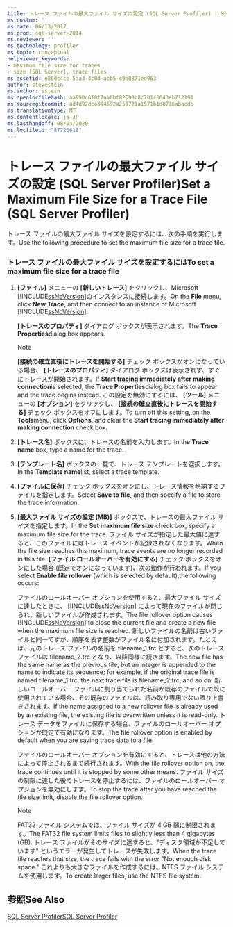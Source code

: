 ```yaml
---
title: トレース ファイルの最大ファイル サイズの設定 (SQL Server Profiler) | Microsoft Docs
ms.custom: ''
ms.date: 06/13/2017
ms.prod: sql-server-2014
ms.reviewer: ''
ms.technology: profiler
ms.topic: conceptual
helpviewer_keywords:
- maximum file size for traces
- size [SQL Server], trace files
ms.assetid: e86dc4ce-5aa3-4c0d-acb5-c9e8871ed963
author: stevestein
ms.author: sstein
ms.openlocfilehash: aa990c610f7aa8bf82690c8c201c6643eb712191
ms.sourcegitcommit: ad4d92dce894592a259721a1571b1d8736abacdb
ms.translationtype: MT
ms.contentlocale: ja-JP
ms.lasthandoff: 08/04/2020
ms.locfileid: "87720618"
---
```

# <a name="set-a-maximum-file-size-for-a-trace-file-sql-server-profiler"></a><span data-ttu-id="630a8-102">トレース ファイルの最大ファイル サイズの設定 (SQL Server Profiler)</span><span class="sxs-lookup"><span data-stu-id="630a8-102">Set a Maximum File Size for a Trace File (SQL Server Profiler)</span></span>
  <span data-ttu-id="630a8-103">トレース ファイルの最大ファイル サイズを設定するには、次の手順を実行します。</span><span class="sxs-lookup"><span data-stu-id="630a8-103">Use the following procedure to set the maximum file size for a trace file.</span></span>  
  
### <a name="to-set-a-maximum-file-size-for-a-trace-file"></a><span data-ttu-id="630a8-104">トレース ファイルの最大ファイル サイズを設定するには</span><span class="sxs-lookup"><span data-stu-id="630a8-104">To set a maximum file size for a trace file</span></span>  
  
1.  <span data-ttu-id="630a8-105">**[ファイル]** メニューの **[新しいトレース]** をクリックし、Microsoft [!INCLUDE[ssNoVersion](../../includes/ssnoversion-md.md)]のインスタンスに接続します。</span><span class="sxs-lookup"><span data-stu-id="630a8-105">On the **File** menu, click **New Trace**, and then connect to an instance of Microsoft [!INCLUDE[ssNoVersion](../../includes/ssnoversion-md.md)].</span></span>  
  
     <span data-ttu-id="630a8-106">**[トレースのプロパティ]** ダイアログ ボックスが表示されます。</span><span class="sxs-lookup"><span data-stu-id="630a8-106">The **Trace Properties**dialog box appears.</span></span>  
  
    > [!NOTE]  
    >  <span data-ttu-id="630a8-107">**[接続の確立直後にトレースを開始する]** チェック ボックスがオンになっている場合、 **[トレースのプロパティ]** ダイアログ ボックスは表示されず、すぐにトレースが開始されます。</span><span class="sxs-lookup"><span data-stu-id="630a8-107">If **Start tracing immediately after making connection**is selected, the **Trace Properties**dialog box fails to appear and the trace begins instead.</span></span> <span data-ttu-id="630a8-108">この設定を無効にするには、 **[ツール]** メニューの **[オプション]** をクリックし、 **[接続の確立直後にトレースを開始する]** チェック ボックスをオフにします。</span><span class="sxs-lookup"><span data-stu-id="630a8-108">To turn off this setting, on the **Tools**menu, click **Options**, and clear the **Start tracing immediately after making connection** check box.</span></span>  
  
2.  <span data-ttu-id="630a8-109">**[トレース名]** ボックスに、トレースの名前を入力します。</span><span class="sxs-lookup"><span data-stu-id="630a8-109">In the **Trace name** box, type a name for the trace.</span></span>  
  
3.  <span data-ttu-id="630a8-110">**[テンプレート名]** ボックスの一覧で、トレース テンプレートを選択します。</span><span class="sxs-lookup"><span data-stu-id="630a8-110">In the **Template name**list, select a trace template.</span></span>  
  
4.  <span data-ttu-id="630a8-111">**[ファイルに保存]** チェック ボックスをオンにし、トレース情報を格納するファイルを指定します。</span><span class="sxs-lookup"><span data-stu-id="630a8-111">Select **Save to file**, and then specify a file to store the trace information.</span></span>  
  
5.  <span data-ttu-id="630a8-112">**[最大ファイル サイズの設定 (MB)]** ボックスで、トレースの最大ファイル サイズを指定します。</span><span class="sxs-lookup"><span data-stu-id="630a8-112">In the **Set maximum file size** check box, specify a maximum file size for the trace.</span></span> <span data-ttu-id="630a8-113">ファイル サイズが指定した最大値に達すると、このファイルにはトレース イベントが記録されなくなります。</span><span class="sxs-lookup"><span data-stu-id="630a8-113">When the file size reaches this maximum, trace events are no longer recorded in this file.</span></span> <span data-ttu-id="630a8-114">**[ファイル ロールオーバーを有効にする]** チェック ボックスをオンにした場合 (既定でオンになっています)、次の動作が行われます。</span><span class="sxs-lookup"><span data-stu-id="630a8-114">If you select **Enable file rollover** (which is selected by default),the following occurs:</span></span>  
  
     <span data-ttu-id="630a8-115">ファイルのロールオーバー オプションを使用すると、最大ファイル サイズに達したときに、 [!INCLUDE[ssNoVersion](../../includes/ssnoversion-md.md)] によって現在のファイルが閉じられ、新しいファイルが作成されます。</span><span class="sxs-lookup"><span data-stu-id="630a8-115">The file rollover option causes [!INCLUDE[ssNoVersion](../../includes/ssnoversion-md.md)] to close the current file and create a new file when the maximum file size is reached.</span></span> <span data-ttu-id="630a8-116">新しいファイルの名前は古いファイルと同一ですが、順序を表す整数がファイル名に付加されます。たとえば、元のトレース ファイルの名前を filename_1.trc とすると、次のトレース ファイルは filename_2.trc となり、以降同様に続きます。</span><span class="sxs-lookup"><span data-stu-id="630a8-116">The new file has the same name as the previous file, but an integer is appended to the name to indicate its sequence; for example, if the original trace file is named filename_1.trc, the next trace file is filename_2.trc, and so on.</span></span> <span data-ttu-id="630a8-117">新しいロールオーバー ファイルに割り当てられた名前が既存のファイルで既に使用されている場合、その既存のファイルは、読み取り専用でない限り上書きされます。</span><span class="sxs-lookup"><span data-stu-id="630a8-117">If the name assigned to a new rollover file is already used by an existing file, the existing file is overwritten unless it is read-only.</span></span> <span data-ttu-id="630a8-118">トレース データをファイルに保存する場合、ファイルのロールオーバー オプションが既定で有効になります。</span><span class="sxs-lookup"><span data-stu-id="630a8-118">The file rollover option is enabled by default when you are saving trace data to a file.</span></span>  
  
     <span data-ttu-id="630a8-119">ファイルのロールオーバー オプションを有効にすると、トレースは他の方法によって停止されるまで続行されます。</span><span class="sxs-lookup"><span data-stu-id="630a8-119">With the file rollover option on, the trace continues until it is stopped by some other means.</span></span> <span data-ttu-id="630a8-120">ファイル サイズの制限に達した後でトレースを停止するには、ファイルのロールオーバー オプションを無効にします。</span><span class="sxs-lookup"><span data-stu-id="630a8-120">To stop the trace after you have reached the file size limit, disable the file rollover option.</span></span>  
  
    > [!NOTE]  
    >  <span data-ttu-id="630a8-121">FAT32 ファイル システムでは、ファイル サイズが 4 GB 弱に制限されます。</span><span class="sxs-lookup"><span data-stu-id="630a8-121">The FAT32 file system limits files to slightly less than 4 gigabytes (GB).</span></span> <span data-ttu-id="630a8-122">トレース ファイルがそのサイズに達すると、"ディスク領域が不足しています" というエラーが発生してトレースが失敗します。</span><span class="sxs-lookup"><span data-stu-id="630a8-122">When the trace file reaches that size, the trace fails with the error "Not enough disk space."</span></span> <span data-ttu-id="630a8-123">これよりも大きなファイルを作成するには、NTFS ファイル システムを使用します。</span><span class="sxs-lookup"><span data-stu-id="630a8-123">To create larger files, use the NTFS file system.</span></span>  
  
## <a name="see-also"></a><span data-ttu-id="630a8-124">参照</span><span class="sxs-lookup"><span data-stu-id="630a8-124">See Also</span></span>  
 [<span data-ttu-id="630a8-125">SQL Server Profiler</span><span class="sxs-lookup"><span data-stu-id="630a8-125">SQL Server Profiler</span></span>](sql-server-profiler.md)  
  
  
